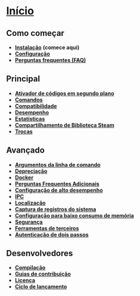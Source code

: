 # **[Início](https://github.com/JustArchiNET/ArchiSteamFarm/wiki/Home-pt-BR)**

## Como começar

* **[Instalação](https://github.com/JustArchiNET/ArchiSteamFarm/wiki/Setting-up-pt-BR)** **(comece aqui)**
* **[Configuração](https://github.com/JustArchiNET/ArchiSteamFarm/wiki/Configuration-pt-BR)**
* **[Perguntas frequentes (FAQ)](https://github.com/JustArchiNET/ArchiSteamFarm/wiki/FAQ-pt-BR)**

## Principal

* **[Ativador de códigos em segundo plano](https://github.com/JustArchiNET/ArchiSteamFarm/wiki/Background-games-redeemer)**
* **[Comandos](https://github.com/JustArchiNET/ArchiSteamFarm/wiki/Commands)**
* **[Compatibilidade](https://github.com/JustArchiNET/ArchiSteamFarm/wiki/Compatibility)**
* **[Desempenho](https://github.com/JustArchiNET/ArchiSteamFarm/wiki/Performance)**
* **[Estatísticas](https://github.com/JustArchiNET/ArchiSteamFarm/wiki/Statistics)**
* **[Compartilhamento de Biblioteca Steam](https://github.com/JustArchiNET/ArchiSteamFarm/wiki/Steam-Family-Sharing)**
* **[Trocas](https://github.com/JustArchiNET/ArchiSteamFarm/wiki/Trading)**

## Avançado

* **[Argumentos da linha de comando](https://github.com/JustArchiNET/ArchiSteamFarm/wiki/Command-line-arguments)**
* **[Depreciação](https://github.com/JustArchiNET/ArchiSteamFarm/wiki/Deprecation)**
* **[Docker](https://github.com/JustArchiNET/ArchiSteamFarm/wiki/Docker)**
* **[Perguntas Frequentes Adicionais](https://github.com/JustArchiNET/ArchiSteamFarm/wiki/Extended-FAQ)**
* **[Configuração de alto desempenho](https://github.com/JustArchiNET/ArchiSteamFarm/wiki/High-performance-setup)**
* **[IPC](https://github.com/JustArchiNET/ArchiSteamFarm/wiki/IPC)**
* **[Localização](https://github.com/JustArchiNET/ArchiSteamFarm/wiki/Localization)**
* **[Captura de registros do sistema](https://github.com/JustArchiNET/ArchiSteamFarm/wiki/Logging)**
* **[Configuração para baixo consumo de memória](https://github.com/JustArchiNET/ArchiSteamFarm/wiki/Low-memory-setup)**
* **[Segurança](https://github.com/JustArchiNET/ArchiSteamFarm/wiki/Security)**
* **[Ferramentas de terceiros](https://github.com/JustArchiNET/ArchiSteamFarm/wiki/Third-party-tools-pt-BR)**
* **[Autenticação de dois passos](https://github.com/JustArchiNET/ArchiSteamFarm/wiki/Two-factor-authentication)**

## Desenvolvedores

* **[Compilação](https://github.com/JustArchiNET/ArchiSteamFarm/wiki/Compilation-pt-BR)**
* **[Guias de contribuição](https://github.com/JustArchiNET/ArchiSteamFarm/blob/master/.github/CONTRIBUTING.md)**
* **[Licença](https://github.com/JustArchiNET/ArchiSteamFarm/wiki/License)**
* **[Ciclo de lançamento](https://github.com/JustArchiNET/ArchiSteamFarm/wiki/Release-cycle)**